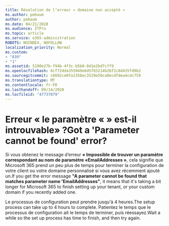 ```yaml
---
title: Résolution de l’erreur « domaine non accepté »
ms.author: pebaum
author: pebaum
ms.date: 04/21/2020
ms.audience: ITPro
ms.topic: article
ms.service: o365-administration
ROBOTS: NOINDEX, NOFOLLOW
localization_priority: Normal
ms.custom:
- "839"
- "1"
ms.assetid: 5190e27b-f94b-4f3c-b5b8-841e2bd7cff9
ms.openlocfilehash: 6cf72dda355949e6d5f83214b26f2c8d435fd9b2
ms.sourcegitcommit: c6692ce0fa1358ec3529e59ca0ecdfdea4cdc759
ms.translationtype: MT
ms.contentlocale: fr-FR
ms.lasthandoff: 09/14/2020
ms.locfileid: "47737879"
---
```

# <a name="got-a-parameter-cannot-be-found-error"></a><span data-ttu-id="441ea-102">Erreur « le paramètre « » est-il introuvable» ?</span><span class="sxs-lookup"><span data-stu-id="441ea-102">Got a 'Parameter cannot be found' error?</span></span>

<span data-ttu-id="441ea-103">Si vous obtenez le message d’erreur **« Impossible de trouver un paramètre correspondant au nom de paramètre «EmailAddresses »**, cela signifie que Microsoft 365 prend un peu plus de temps pour terminer la configuration de votre client ou votre domaine personnalisé si vous avez récemment ajouté un.</span><span class="sxs-lookup"><span data-stu-id="441ea-103">If you get the error message **"A parameter cannot be found that matches parameter name 'EmailAddresses"**, it means that it's taking a bit longer for Microsoft 365 to finish setting up your tenant, or your custom domain if you recently added one.</span></span>
  
<span data-ttu-id="441ea-104">Le processus de configuration peut prendre jusqu'à 4 heures.</span><span class="sxs-lookup"><span data-stu-id="441ea-104">The setup process can take up to 4 hours to complete.</span></span> <span data-ttu-id="441ea-105">Patientez le temps que le processus de configuration ait le temps de terminer, puis réessayez.</span><span class="sxs-lookup"><span data-stu-id="441ea-105">Wait a while so the set up process has time to finish, and then try again.</span></span>
  